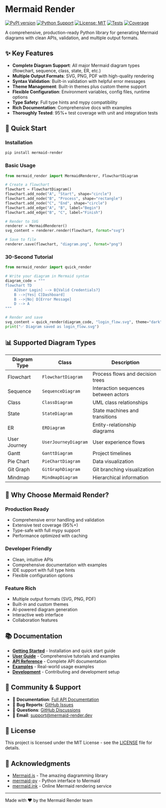 # Mermaid Render

[![PyPI version](https://badge.fury.io/py/mermaid-render.svg)](https://badge.fury.io/py/mermaid-render)
[![Python Support](https://img.shields.io/pypi/pyversions/mermaid-render.svg)](https://pypi.org/project/mermaid-render/)
[![License: MIT](https://img.shields.io/badge/License-MIT-yellow.svg)](https://opensource.org/licenses/MIT)
[![Tests](https://github.com/mermaid-render/mermaid-render/workflows/Tests/badge.svg)](https://github.com/mermaid-render/mermaid-render/actions)
[![Coverage](https://codecov.io/gh/mermaid-render/mermaid-render/branch/main/graph/badge.svg)](https://codecov.io/gh/mermaid-render/mermaid-render)

A comprehensive, production-ready Python library for generating Mermaid diagrams with clean APIs, validation, and multiple output formats.

## ✨ Key Features

- **Complete Diagram Support**: All major Mermaid diagram types (flowchart, sequence, class, state, ER, etc.)
- **Multiple Output Formats**: SVG, PNG, PDF with high-quality rendering
- **Syntax Validation**: Built-in validation with helpful error messages
- **Theme Management**: Built-in themes plus custom theme support
- **Flexible Configuration**: Environment variables, config files, runtime options
- **Type Safety**: Full type hints and mypy compatibility
- **Rich Documentation**: Comprehensive docs with examples
- **Thoroughly Tested**: 95%+ test coverage with unit and integration tests

## 🚀 Quick Start

### Installation

```bash
pip install mermaid-render
```

### Basic Usage

```python
from mermaid_render import MermaidRenderer, FlowchartDiagram

# Create a flowchart
flowchart = FlowchartDiagram()
flowchart.add_node("A", "Start", shape="circle")
flowchart.add_node("B", "Process", shape="rectangle")
flowchart.add_node("C", "End", shape="circle")
flowchart.add_edge("A", "B", label="Begin")
flowchart.add_edge("B", "C", label="Finish")

# Render to SVG
renderer = MermaidRenderer()
svg_content = renderer.render(flowchart, format="svg")

# Save to file
renderer.save(flowchart, "diagram.png", format="png")
```

### 30-Second Tutorial

```python
from mermaid_render import quick_render

# Write your diagram in Mermaid syntax
diagram_code = """
flowchart TD
    A[User Login] --> B{Valid Credentials?}
    B -->|Yes| C[Dashboard]
    B -->|No| D[Error Message]
    D --> A
"""

# Render and save
svg_content = quick_render(diagram_code, "login_flow.svg", theme="dark")
print("✅ Diagram saved as login_flow.svg")
```

## 📊 Supported Diagram Types

| Diagram Type | Class                | Description                          |
| ------------ | -------------------- | ------------------------------------ |
| Flowchart    | `FlowchartDiagram`   | Process flows and decision trees     |
| Sequence     | `SequenceDiagram`    | Interaction sequences between actors |
| Class        | `ClassDiagram`       | UML class relationships              |
| State        | `StateDiagram`       | State machines and transitions       |
| ER           | `ERDiagram`          | Entity-relationship diagrams         |
| User Journey | `UserJourneyDiagram` | User experience flows                |
| Gantt        | `GanttDiagram`       | Project timelines                    |
| Pie Chart    | `PieChartDiagram`    | Data visualization                   |
| Git Graph    | `GitGraphDiagram`    | Git branching visualization          |
| Mindmap      | `MindmapDiagram`     | Hierarchical information             |

## 🎯 Why Choose Mermaid Render?

### Production Ready

- Comprehensive error handling and validation
- Extensive test coverage (95%+)
- Type-safe with full mypy support
- Performance optimized with caching

### Developer Friendly

- Clean, intuitive APIs
- Comprehensive documentation with examples
- IDE support with full type hints
- Flexible configuration options

### Feature Rich

- Multiple output formats (SVG, PNG, PDF)
- Built-in and custom themes
- AI-powered diagram generation
- Interactive web interface
- Collaboration features

## 📚 Documentation

- **[Getting Started](getting-started/)** - Installation and quick start guide
- **[User Guide](user-guide/)** - Comprehensive tutorials and examples
- **[API Reference](api-reference/)** - Complete API documentation
- **[Examples](examples/)** - Real-world usage examples
- **[Development](development/)** - Contributing and development setup

## 🤝 Community & Support

- 📖 **Documentation**: [Full API Documentation](https://mermaid-render.readthedocs.io)
- 🐛 **Bug Reports**: [GitHub Issues](https://github.com/mermaid-render/mermaid-render/issues)
- 💬 **Questions**: [GitHub Discussions](https://github.com/mermaid-render/mermaid-render/discussions)
- 📧 **Email**: [support@mermaid-render.dev](mailto:support@mermaid-render.dev)

## 📄 License

This project is licensed under the MIT License - see the [LICENSE](https://github.com/mermaid-render/mermaid-render/blob/main/LICENSE) file for details.

## 🙏 Acknowledgments

- [Mermaid.js](https://mermaid.js.org/) - The amazing diagramming library
- [mermaid-py](https://github.com/ouhammmourachid/mermaid-py) - Python interface to Mermaid
- [mermaid.ink](https://mermaid.ink/) - Online Mermaid rendering service

---

Made with ❤️ by the Mermaid Render team
